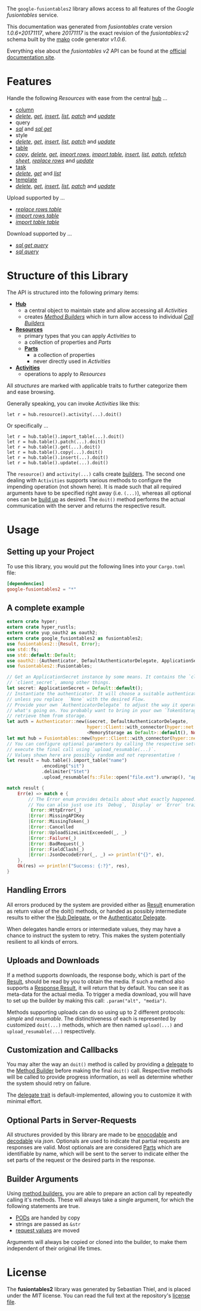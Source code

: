 <!---
DO NOT EDIT !
This file was generated automatically from 'src/mako/api/README.md.mako'
DO NOT EDIT !
-->
The `google-fusiontables2` library allows access to all features of the *Google fusiontables* service.

This documentation was generated from *fusiontables* crate version *1.0.6+20171117*, where *20171117* is the exact revision of the *fusiontables:v2* schema built by the [mako](http://www.makotemplates.org/) code generator *v1.0.6*.

Everything else about the *fusiontables* *v2* API can be found at the
[official documentation site](https://developers.google.com/fusiontables).
# Features

Handle the following *Resources* with ease from the central [hub](https://docs.rs/google-fusiontables2/1.0.6+20171117/google_fusiontables2/struct.Fusiontables.html) ... 

* [column](https://docs.rs/google-fusiontables2/1.0.6+20171117/google_fusiontables2/struct.Column.html)
 * [*delete*](https://docs.rs/google-fusiontables2/1.0.6+20171117/google_fusiontables2/struct.ColumnDeleteCall.html), [*get*](https://docs.rs/google-fusiontables2/1.0.6+20171117/google_fusiontables2/struct.ColumnGetCall.html), [*insert*](https://docs.rs/google-fusiontables2/1.0.6+20171117/google_fusiontables2/struct.ColumnInsertCall.html), [*list*](https://docs.rs/google-fusiontables2/1.0.6+20171117/google_fusiontables2/struct.ColumnListCall.html), [*patch*](https://docs.rs/google-fusiontables2/1.0.6+20171117/google_fusiontables2/struct.ColumnPatchCall.html) and [*update*](https://docs.rs/google-fusiontables2/1.0.6+20171117/google_fusiontables2/struct.ColumnUpdateCall.html)
* query
 * [*sql*](https://docs.rs/google-fusiontables2/1.0.6+20171117/google_fusiontables2/struct.QuerySqlCall.html) and [*sql get*](https://docs.rs/google-fusiontables2/1.0.6+20171117/google_fusiontables2/struct.QuerySqlGetCall.html)
* style
 * [*delete*](https://docs.rs/google-fusiontables2/1.0.6+20171117/google_fusiontables2/struct.StyleDeleteCall.html), [*get*](https://docs.rs/google-fusiontables2/1.0.6+20171117/google_fusiontables2/struct.StyleGetCall.html), [*insert*](https://docs.rs/google-fusiontables2/1.0.6+20171117/google_fusiontables2/struct.StyleInsertCall.html), [*list*](https://docs.rs/google-fusiontables2/1.0.6+20171117/google_fusiontables2/struct.StyleListCall.html), [*patch*](https://docs.rs/google-fusiontables2/1.0.6+20171117/google_fusiontables2/struct.StylePatchCall.html) and [*update*](https://docs.rs/google-fusiontables2/1.0.6+20171117/google_fusiontables2/struct.StyleUpdateCall.html)
* [table](https://docs.rs/google-fusiontables2/1.0.6+20171117/google_fusiontables2/struct.Table.html)
 * [*copy*](https://docs.rs/google-fusiontables2/1.0.6+20171117/google_fusiontables2/struct.TableCopyCall.html), [*delete*](https://docs.rs/google-fusiontables2/1.0.6+20171117/google_fusiontables2/struct.TableDeleteCall.html), [*get*](https://docs.rs/google-fusiontables2/1.0.6+20171117/google_fusiontables2/struct.TableGetCall.html), [*import rows*](https://docs.rs/google-fusiontables2/1.0.6+20171117/google_fusiontables2/struct.TableImportRowCall.html), [*import table*](https://docs.rs/google-fusiontables2/1.0.6+20171117/google_fusiontables2/struct.TableImportTableCall.html), [*insert*](https://docs.rs/google-fusiontables2/1.0.6+20171117/google_fusiontables2/struct.TableInsertCall.html), [*list*](https://docs.rs/google-fusiontables2/1.0.6+20171117/google_fusiontables2/struct.TableListCall.html), [*patch*](https://docs.rs/google-fusiontables2/1.0.6+20171117/google_fusiontables2/struct.TablePatchCall.html), [*refetch sheet*](https://docs.rs/google-fusiontables2/1.0.6+20171117/google_fusiontables2/struct.TableRefetchSheetCall.html), [*replace rows*](https://docs.rs/google-fusiontables2/1.0.6+20171117/google_fusiontables2/struct.TableReplaceRowCall.html) and [*update*](https://docs.rs/google-fusiontables2/1.0.6+20171117/google_fusiontables2/struct.TableUpdateCall.html)
* [task](https://docs.rs/google-fusiontables2/1.0.6+20171117/google_fusiontables2/struct.Task.html)
 * [*delete*](https://docs.rs/google-fusiontables2/1.0.6+20171117/google_fusiontables2/struct.TaskDeleteCall.html), [*get*](https://docs.rs/google-fusiontables2/1.0.6+20171117/google_fusiontables2/struct.TaskGetCall.html) and [*list*](https://docs.rs/google-fusiontables2/1.0.6+20171117/google_fusiontables2/struct.TaskListCall.html)
* [template](https://docs.rs/google-fusiontables2/1.0.6+20171117/google_fusiontables2/struct.Template.html)
 * [*delete*](https://docs.rs/google-fusiontables2/1.0.6+20171117/google_fusiontables2/struct.TemplateDeleteCall.html), [*get*](https://docs.rs/google-fusiontables2/1.0.6+20171117/google_fusiontables2/struct.TemplateGetCall.html), [*insert*](https://docs.rs/google-fusiontables2/1.0.6+20171117/google_fusiontables2/struct.TemplateInsertCall.html), [*list*](https://docs.rs/google-fusiontables2/1.0.6+20171117/google_fusiontables2/struct.TemplateListCall.html), [*patch*](https://docs.rs/google-fusiontables2/1.0.6+20171117/google_fusiontables2/struct.TemplatePatchCall.html) and [*update*](https://docs.rs/google-fusiontables2/1.0.6+20171117/google_fusiontables2/struct.TemplateUpdateCall.html)


Upload supported by ...

* [*replace rows table*](https://docs.rs/google-fusiontables2/1.0.6+20171117/google_fusiontables2/struct.TableReplaceRowCall.html)
* [*import rows table*](https://docs.rs/google-fusiontables2/1.0.6+20171117/google_fusiontables2/struct.TableImportRowCall.html)
* [*import table table*](https://docs.rs/google-fusiontables2/1.0.6+20171117/google_fusiontables2/struct.TableImportTableCall.html)

Download supported by ...

* [*sql get query*](https://docs.rs/google-fusiontables2/1.0.6+20171117/google_fusiontables2/struct.QuerySqlGetCall.html)
* [*sql query*](https://docs.rs/google-fusiontables2/1.0.6+20171117/google_fusiontables2/struct.QuerySqlCall.html)



# Structure of this Library

The API is structured into the following primary items:

* **[Hub](https://docs.rs/google-fusiontables2/1.0.6+20171117/google_fusiontables2/struct.Fusiontables.html)**
    * a central object to maintain state and allow accessing all *Activities*
    * creates [*Method Builders*](https://docs.rs/google-fusiontables2/1.0.6+20171117/google_fusiontables2/trait.MethodsBuilder.html) which in turn
      allow access to individual [*Call Builders*](https://docs.rs/google-fusiontables2/1.0.6+20171117/google_fusiontables2/trait.CallBuilder.html)
* **[Resources](https://docs.rs/google-fusiontables2/1.0.6+20171117/google_fusiontables2/trait.Resource.html)**
    * primary types that you can apply *Activities* to
    * a collection of properties and *Parts*
    * **[Parts](https://docs.rs/google-fusiontables2/1.0.6+20171117/google_fusiontables2/trait.Part.html)**
        * a collection of properties
        * never directly used in *Activities*
* **[Activities](https://docs.rs/google-fusiontables2/1.0.6+20171117/google_fusiontables2/trait.CallBuilder.html)**
    * operations to apply to *Resources*

All *structures* are marked with applicable traits to further categorize them and ease browsing.

Generally speaking, you can invoke *Activities* like this:

```Rust,ignore
let r = hub.resource().activity(...).doit()
```

Or specifically ...

```ignore
let r = hub.table().import_table(...).doit()
let r = hub.table().patch(...).doit()
let r = hub.table().get(...).doit()
let r = hub.table().copy(...).doit()
let r = hub.table().insert(...).doit()
let r = hub.table().update(...).doit()
```

The `resource()` and `activity(...)` calls create [builders][builder-pattern]. The second one dealing with `Activities` 
supports various methods to configure the impending operation (not shown here). It is made such that all required arguments have to be 
specified right away (i.e. `(...)`), whereas all optional ones can be [build up][builder-pattern] as desired.
The `doit()` method performs the actual communication with the server and returns the respective result.

# Usage

## Setting up your Project

To use this library, you would put the following lines into your `Cargo.toml` file:

```toml
[dependencies]
google-fusiontables2 = "*"
```

## A complete example

```Rust
extern crate hyper;
extern crate hyper_rustls;
extern crate yup_oauth2 as oauth2;
extern crate google_fusiontables2 as fusiontables2;
use fusiontables2::{Result, Error};
use std::fs;
use std::default::Default;
use oauth2::{Authenticator, DefaultAuthenticatorDelegate, ApplicationSecret, MemoryStorage};
use fusiontables2::Fusiontables;

// Get an ApplicationSecret instance by some means. It contains the `client_id` and 
// `client_secret`, among other things.
let secret: ApplicationSecret = Default::default();
// Instantiate the authenticator. It will choose a suitable authentication flow for you, 
// unless you replace  `None` with the desired Flow.
// Provide your own `AuthenticatorDelegate` to adjust the way it operates and get feedback about 
// what's going on. You probably want to bring in your own `TokenStorage` to persist tokens and
// retrieve them from storage.
let auth = Authenticator::new(&secret, DefaultAuthenticatorDelegate,
                              hyper::Client::with_connector(hyper::net::HttpsConnector::new(hyper_rustls::TlsClient::new())),
                              <MemoryStorage as Default>::default(), None);
let mut hub = Fusiontables::new(hyper::Client::with_connector(hyper::net::HttpsConnector::new(hyper_rustls::TlsClient::new())), auth);
// You can configure optional parameters by calling the respective setters at will, and
// execute the final call using `upload_resumable(...)`.
// Values shown here are possibly random and not representative !
let result = hub.table().import_table("name")
             .encoding("sit")
             .delimiter("Stet")
             .upload_resumable(fs::File::open("file.ext").unwrap(), "application/octet-stream".parse().unwrap());

match result {
    Err(e) => match e {
        // The Error enum provides details about what exactly happened.
        // You can also just use its `Debug`, `Display` or `Error` traits
         Error::HttpError(_)
        |Error::MissingAPIKey
        |Error::MissingToken(_)
        |Error::Cancelled
        |Error::UploadSizeLimitExceeded(_, _)
        |Error::Failure(_)
        |Error::BadRequest(_)
        |Error::FieldClash(_)
        |Error::JsonDecodeError(_, _) => println!("{}", e),
    },
    Ok(res) => println!("Success: {:?}", res),
}

```
## Handling Errors

All errors produced by the system are provided either as [Result](https://docs.rs/google-fusiontables2/1.0.6+20171117/google_fusiontables2/enum.Result.html) enumeration as return value of 
the doit() methods, or handed as possibly intermediate results to either the 
[Hub Delegate](https://docs.rs/google-fusiontables2/1.0.6+20171117/google_fusiontables2/trait.Delegate.html), or the [Authenticator Delegate](https://docs.rs/yup-oauth2/*/yup_oauth2/trait.AuthenticatorDelegate.html).

When delegates handle errors or intermediate values, they may have a chance to instruct the system to retry. This 
makes the system potentially resilient to all kinds of errors.

## Uploads and Downloads
If a method supports downloads, the response body, which is part of the [Result](https://docs.rs/google-fusiontables2/1.0.6+20171117/google_fusiontables2/enum.Result.html), should be
read by you to obtain the media.
If such a method also supports a [Response Result](https://docs.rs/google-fusiontables2/1.0.6+20171117/google_fusiontables2/trait.ResponseResult.html), it will return that by default.
You can see it as meta-data for the actual media. To trigger a media download, you will have to set up the builder by making
this call: `.param("alt", "media")`.

Methods supporting uploads can do so using up to 2 different protocols: 
*simple* and *resumable*. The distinctiveness of each is represented by customized 
`doit(...)` methods, which are then named `upload(...)` and `upload_resumable(...)` respectively.

## Customization and Callbacks

You may alter the way an `doit()` method is called by providing a [delegate](https://docs.rs/google-fusiontables2/1.0.6+20171117/google_fusiontables2/trait.Delegate.html) to the 
[Method Builder](https://docs.rs/google-fusiontables2/1.0.6+20171117/google_fusiontables2/trait.CallBuilder.html) before making the final `doit()` call. 
Respective methods will be called to provide progress information, as well as determine whether the system should 
retry on failure.

The [delegate trait](https://docs.rs/google-fusiontables2/1.0.6+20171117/google_fusiontables2/trait.Delegate.html) is default-implemented, allowing you to customize it with minimal effort.

## Optional Parts in Server-Requests

All structures provided by this library are made to be [enocodable](https://docs.rs/google-fusiontables2/1.0.6+20171117/google_fusiontables2/trait.RequestValue.html) and 
[decodable](https://docs.rs/google-fusiontables2/1.0.6+20171117/google_fusiontables2/trait.ResponseResult.html) via *json*. Optionals are used to indicate that partial requests are responses 
are valid.
Most optionals are are considered [Parts](https://docs.rs/google-fusiontables2/1.0.6+20171117/google_fusiontables2/trait.Part.html) which are identifiable by name, which will be sent to 
the server to indicate either the set parts of the request or the desired parts in the response.

## Builder Arguments

Using [method builders](https://docs.rs/google-fusiontables2/1.0.6+20171117/google_fusiontables2/trait.CallBuilder.html), you are able to prepare an action call by repeatedly calling it's methods.
These will always take a single argument, for which the following statements are true.

* [PODs][wiki-pod] are handed by copy
* strings are passed as `&str`
* [request values](https://docs.rs/google-fusiontables2/1.0.6+20171117/google_fusiontables2/trait.RequestValue.html) are moved

Arguments will always be copied or cloned into the builder, to make them independent of their original life times.

[wiki-pod]: http://en.wikipedia.org/wiki/Plain_old_data_structure
[builder-pattern]: http://en.wikipedia.org/wiki/Builder_pattern
[google-go-api]: https://github.com/google/google-api-go-client

# License
The **fusiontables2** library was generated by Sebastian Thiel, and is placed 
under the *MIT* license.
You can read the full text at the repository's [license file][repo-license].

[repo-license]: https://github.com/Byron/google-apis-rsblob/master/LICENSE.md
